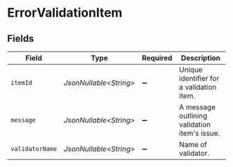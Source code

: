 # ErrorValidationItem


## Fields

| Field                                        | Type                                         | Required                                     | Description                                  |
| -------------------------------------------- | -------------------------------------------- | -------------------------------------------- | -------------------------------------------- |
| `itemId`                                     | *JsonNullable\<String>*                      | :heavy_minus_sign:                           | Unique identifier for a validation item.     |
| `message`                                    | *JsonNullable\<String>*                      | :heavy_minus_sign:                           | A message outlining validation item's issue. |
| `validatorName`                              | *JsonNullable\<String>*                      | :heavy_minus_sign:                           | Name of validator.                           |